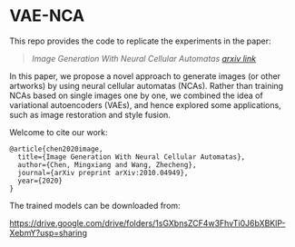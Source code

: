 # VAE-NCA

This repo provides the code to replicate the experiments in the paper:

> <cite> Image Generation With Neural Cellular Automatas [arxiv link](https://arxiv.org/abs/2010.04949)</cite>

In this paper, we propose a novel approach to generate images (or other artworks) by using neural cellular automatas (NCAs). Rather than training NCAs based on single images one by one, we combined the idea of variational autoencoders (VAEs), and hence explored some applications, such as image restoration and style fusion.

Welcome to cite our work:

``` 
@article{chen2020image,
  title={Image Generation With Neural Cellular Automatas},
  author={Chen, Mingxiang and Wang, Zhecheng},
  journal={arXiv preprint arXiv:2010.04949},
  year={2020}
}
```

The trained models can be downloaded from:

https://drive.google.com/drive/folders/1sGXbnsZCF4w3FhvTi0J6bXBKlP-XebmY?usp=sharing
